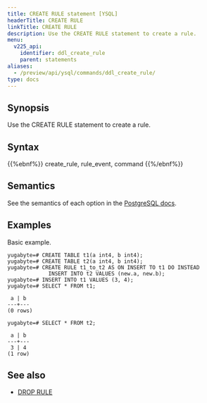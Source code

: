 ```yaml
---
title: CREATE RULE statement [YSQL]
headerTitle: CREATE RULE
linkTitle: CREATE RULE
description: Use the CREATE RULE statement to create a rule.
menu:
  v225_api:
    identifier: ddl_create_rule
    parent: statements
aliases:
  - /preview/api/ysql/commands/ddl_create_rule/
type: docs
---
```


## Synopsis

Use the CREATE RULE statement to create a rule.

## Syntax

{{%ebnf%}}
  create_rule,
  rule_event,
  command
{{%/ebnf%}}

## Semantics

See the semantics of each option in the [PostgreSQL docs][postgresql-docs-create-rule].

## Examples

Basic example.

```plpgsql
yugabyte=# CREATE TABLE t1(a int4, b int4);
yugabyte=# CREATE TABLE t2(a int4, b int4);
yugabyte=# CREATE RULE t1_to_t2 AS ON INSERT TO t1 DO INSTEAD
             INSERT INTO t2 VALUES (new.a, new.b);
yugabyte=# INSERT INTO t1 VALUES (3, 4);
yugabyte=# SELECT * FROM t1;
```

```output
 a | b
---+---
(0 rows)
```

```plpgsql
yugabyte=# SELECT * FROM t2;
```

```output
 a | b
---+---
 3 | 4
(1 row)
```

## See also

- [DROP RULE](../ddl_drop_rule)

[postgresql-docs-create-rule]: https://www.postgresql.org/docs/15/sql-createrule.html
